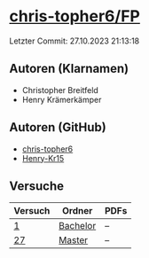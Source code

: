 # [chris-topher6/FP](https://github.com/chris-topher6/FP)

Letzter Commit: 27.10.2023 21:13:18

## Autoren (Klarnamen)
- Christopher Breitfeld
- Henry Krämerkämper

## Autoren (GitHub)
- [chris-topher6](https://github.com/chris-topher6)
- [Henry-Kr15](https://github.com/Henry-Kr15)

## Versuche

|       Versuch        |                               Ordner                               |PDFs|
|----------------------|--------------------------------------------------------------------|----|
|[1](../../versuch/1)  |[Bachelor](https://github.com/chris-topher6/FP/tree/master/Bachelor)|–   |
|[27](../../versuch/27)|[Master](https://github.com/chris-topher6/FP/tree/master/Master)    |–   |
